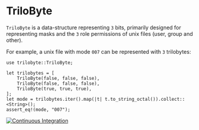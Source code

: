 # TriloByte

`TriloByte` is a data-structure representing `3` bits, primarily
designed for representing masks and the `3` role permissions of
unix files (user, group and other).

For example, a unix file with mode `007` can be represented with
`3` trilobytes:

```
use trilobyte::TriloByte;

let trilobytes = [
    TriloByte(false, false, false),
    TriloByte(false, false, false),
    TriloByte(true, true, true),
];
let mode = trilobytes.iter().map(|t| t.to_string_octal()).collect::<String>();
assert_eq!(mode, "007");
```


[![Continuous Integration](https://github.com/gabrielfalcao/trilobyte/actions/workflows/ci.yml/badge.svg)](https://github.com/gabrielfalcao/trilobyte/actions/workflows/ci.yml)
